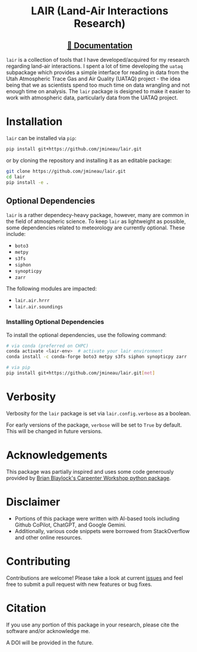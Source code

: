 <div align=center>

# LAIR (Land-Air Interactions Research)

## [:scroll: Documentation](https://jamesmineau.chpc.utah.edu/lair)

</div>

`lair` is a collection of tools that I have developed/acquired for my research regarding land-air interactions. I spent a lot of time developing the `uataq` subpackage which provides a simple interface for reading in data from the Utah Atmospheric Trace Gas and Air Quality (UATAQ) project - the idea being that we as scientists spend too much time on data wrangling and not enough time on analysis. The `lair` package is designed to make it easier to work with atmospheric data, particularly data from the UATAQ project.

# Installation

`lair` can be installed via `pip`:
```bash
pip install git+https://github.com/jmineau/lair.git
```

or by cloning the repository and installing it as an editable package:
```bash
git clone https://github.com/jmineau/lair.git
cd lair
pip install -e .
```

## Optional Dependencies

`lair` is a rather dependecy-heavy package, however, many are common in the field of atmospheric science. To keep `lair` as lightweight as possible, some dependencies related to meteorology are currently optional. These include:
 - `boto3`
 - `metpy`
 - `s3fs`
 - `siphon`
 - `synopticpy`
 - `zarr`

The following modules are impacted:
 - `lair.air.hrrr`
 - `lair.air.soundings`

### Installing Optional Dependencies

To install the optional dependencies, use the following command:

```bash
# via conda (preferred on CHPC)
conda activate <lair-env>  # activate your lair environment
conda install -c conda-forge boto3 metpy s3fs siphon synopticpy zarr

# via pip
pip install git+https://github.com/jmineau/lair.git[met]
```

# Verbosity

Verbosity for the `lair` package is set via `lair.config.verbose` as a boolean.

For early versions of the package, `verbose` will be set to `True` by default. This will be changed in future versions.

# Acknowledgements

This package was partially inspired and uses some code generously provided by [Brian Blaylock's Carpenter Workshop python package](https://github.com/blaylockbk/Carpenter_Workshop).

# Disclaimer

 - Portions of this package were written with AI-based tools including Github CoPilot, ChatGPT, and Google Gemini.
 - Additionally, various code snippets were borrowed from StackOverflow and other online resources.

# Contributing

Contributions are welcome! Please take a look at current [issues](https://github.com/jmineau/lair/issues) and feel free to submit a pull request with new features or bug fixes.

# Citation

If you use any portion of this package in your research, please cite the software and/or acknowledge me.

A DOI will be provided in the future.